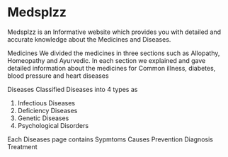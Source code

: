 # Medsplzz
Medsplzz is an Informative website which provides you with detailed and accurate knowledge about the Medicines and Diseases.

Medicines
We divided the medicines in three sections such as Allopathy, Homeopathy
and Ayurvedic.
In each section we explained and gave detailed information about the
medicines for Common illness, diabetes, blood pressure and heart diseases

Diseases
Classified Diseases into 4 types as
1) Infectious Diseases
2) Deficiency Diseases
3) Genetic Diseases
4) Psychological Disorders

Each Diseases page contains
Sypmtoms
Causes
Prevention
Diagnosis
Treatment
